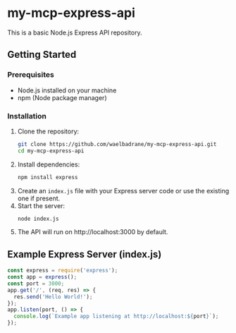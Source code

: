 # my-mcp-express-api

This is a basic Node.js Express API repository.

## Getting Started

### Prerequisites
- Node.js installed on your machine
- npm (Node package manager)

### Installation
1. Clone the repository:
   ```bash
   git clone https://github.com/waelbadrane/my-mcp-express-api.git
   cd my-mcp-express-api
   ```
2. Install dependencies:
   ```bash
   npm install express
   ```
3. Create an `index.js` file with your Express server code or use the existing one if present.
4. Start the server:
   ```bash
   node index.js
   ```
5. The API will run on http://localhost:3000 by default.

## Example Express Server (index.js)
```js
const express = require('express');
const app = express();
const port = 3000;
app.get('/', (req, res) => {
  res.send('Hello World!');
});
app.listen(port, () => {
  console.log(`Example app listening at http://localhost:${port}`);
});
```
